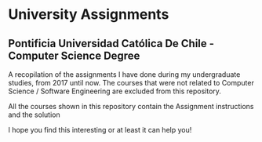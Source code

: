 # University Assignments
## Pontificia Universidad Católica De Chile - Computer Science Degree

A recopilation of the assignments I have done during my undergraduate studies, from 2017 until now. The courses that were not related to Computer Science / Software Engineering are excluded from this repository.

All the courses shown in this repository contain the Assignment instructions and the solution

I hope you find this interesting or at least it can help you!
